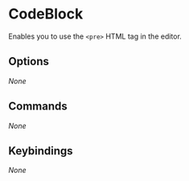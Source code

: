 # CodeBlock

Enables you to use the `<pre>` HTML tag in the editor.

## Options

_None_

## Commands

_None_

## Keybindings

_None_
